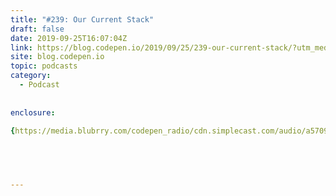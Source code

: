 ```yaml
---
title: "#239: Our Current Stack"
draft: false
date: 2019-09-25T16:07:04Z
link: https://blog.codepen.io/2019/09/25/239-our-current-stack/?utm_medium=RSS&utm_source=hune
site: blog.codepen.io
topic: podcasts
category:
  - Podcast
  
  
enclosure:

{https://media.blubrry.com/codepen_radio/cdn.simplecast.com/audio/a57091/a570912b-55d0-4b6d-a6c2-123097b3faab/d7896ebb-1232-4caa-8305-b3eeffba4ddf/codepenradio-239_tc.mp3 29766390 audio/mpeg} 


 
  

---
```

